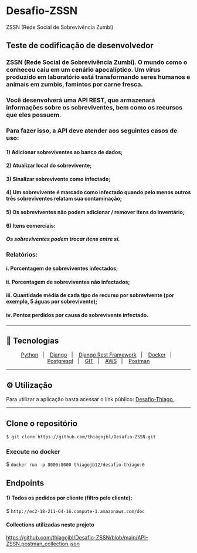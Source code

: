 # Desafio-ZSSN
ZSSN (Rede Social de Sobrevivência Zumbi)

## Teste de codificação de desenvolvedor


### ZSSN (Rede Social de Sobrevivência Zumbi). O mundo como o conheceu caiu em um cenário apocalíptico. Um vírus produzido em laboratório está transformando seres humanos e animais em zumbis, famintos por carne fresca.


### Você desenvolverá uma API REST,  que armazenará informações sobre os sobreviventes, bem como os recursos que eles possuem.
### Para fazer isso, a API deve atender aos seguintes casos de uso:
#### 1) Adicionar sobreviventes ao banco de dados;
#### 2) Atualizar local do sobrevivente;
#### 3) Sinalizar sobrevivente como infectado;
#### 4) Um sobrevivente é marcado como infectado quando pelo menos outros três sobreviventes relatam sua contaminação;
#### 5) Os sobreviventes não podem adicionar / remover itens do inventário;
#### 6) Itens comerciais:
##### Os sobreviventes podem trocar itens entre si.
### Relatórios:
#### i. Porcentagem de sobreviventes infectados;
#### ii. Porcentagem de sobreviventes não infectados;
#### iii. Quantidade média de cada tipo de recurso por sobrevivente (por exemplo, 5 águas por sobrevivente);
#### iv. Pontos perdidos por causa do sobrevivente infectado.

<hr>


## 🚀 Tecnologias
<p align="center">
    <a href="https://www.python.org/">Python</a>&nbsp;&nbsp;&nbsp;|&nbsp;&nbsp;&nbsp;
    <a href="https://www.djangoproject.com/">Django</a></a>&nbsp;&nbsp;&nbsp;|&nbsp;&nbsp;&nbsp;
    <a href="https://www.django-rest-framework.org/api-guide/viewsets/">Django Rest Framework</a></a>&nbsp;&nbsp;&nbsp;|&nbsp;&nbsp;&nbsp;
    <a href="https://www.docker.com/">Docker</a>&nbsp;&nbsp;&nbsp;|&nbsp;&nbsp;&nbsp;
    <a href="https://www.postgresql.org/">Postgresql</a></a>&nbsp;&nbsp;&nbsp;|&nbsp;&nbsp;&nbsp;
    <a href="https://git-scm.com/">GIT</a></a>&nbsp;&nbsp;&nbsp;|&nbsp;&nbsp;&nbsp;
    <a href="https://aws.amazon.com/">AWS</a></a>&nbsp;&nbsp;&nbsp;|&nbsp;&nbsp;&nbsp;
    <a href="https://www.postman.com/">Postman</a>
</p>
<hr>

## ⚙️ Utilização

Para utilizar a aplicação basta acessar o link público: <a href="http://ec2-18-211-64-16.compute-1.amazonaws.com/"> Desafio-Thiago </a>.

<hr>

## Clone o repositório

    $ git clone https://github.com/thiagojbl/Desafio-ZSSN.git


### Execute no docker

   $  ```docker run -p 8000:8000 thiagojb12/desafio-thiago:6```

## Endpoints 

#### 1) Todos os pedidos por cliente (filtro pelo cliente):

  $ ```http://ec2-18-211-64-16.compute-1.amazonaws.com/doc```


#### Collections utilizadas neste projeto


https://github.com/thiagojbl/Desafio-ZSSN/blob/main/API-ZSSN.postman_collection.json
